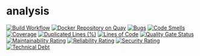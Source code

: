 # analysis

[![Build Workflow](https://github.com/TSMC-NYCU-LAB-13/analysis/actions/workflows/build.yml/badge.svg?event=push)](https://github.com/TSMC-NYCU-LAB-13/analysis/actions/workflows/build.yml)
[![Docker Repository on Quay](https://quay.io/repository/tsmc-nycu-lab-13/analysis/status "Docker Repository on Quay")](https://quay.io/repository/tsmc-nycu-lab-13/analysis)
[![Bugs](https://sonarcloud.io/api/project_badges/measure?project=TSMC-NYCU-LAB-13_analysis&metric=bugs)](https://sonarcloud.io/summary/new_code?id=TSMC-NYCU-LAB-13_analysis)
[![Code Smells](https://sonarcloud.io/api/project_badges/measure?project=TSMC-NYCU-LAB-13_analysis&metric=code_smells)](https://sonarcloud.io/summary/new_code?id=TSMC-NYCU-LAB-13_analysis)
[![Coverage](https://sonarcloud.io/api/project_badges/measure?project=TSMC-NYCU-LAB-13_analysis&metric=coverage)](https://sonarcloud.io/summary/new_code?id=TSMC-NYCU-LAB-13_analysis)
[![Duplicated Lines (%)](https://sonarcloud.io/api/project_badges/measure?project=TSMC-NYCU-LAB-13_analysis&metric=duplicated_lines_density)](https://sonarcloud.io/summary/new_code?id=TSMC-NYCU-LAB-13_analysis)
[![Lines of Code](https://sonarcloud.io/api/project_badges/measure?project=TSMC-NYCU-LAB-13_analysis&metric=ncloc)](https://sonarcloud.io/summary/new_code?id=TSMC-NYCU-LAB-13_analysis)
[![Quality Gate Status](https://sonarcloud.io/api/project_badges/measure?project=TSMC-NYCU-LAB-13_analysis&metric=alert_status)](https://sonarcloud.io/summary/new_code?id=TSMC-NYCU-LAB-13_analysis)
[![Maintainability Rating](https://sonarcloud.io/api/project_badges/measure?project=TSMC-NYCU-LAB-13_analysis&metric=sqale_rating)](https://sonarcloud.io/summary/new_code?id=TSMC-NYCU-LAB-13_analysis)
[![Reliability Rating](https://sonarcloud.io/api/project_badges/measure?project=TSMC-NYCU-LAB-13_analysis&metric=reliability_rating)](https://sonarcloud.io/summary/new_code?id=TSMC-NYCU-LAB-13_analysis)
[![Security Rating](https://sonarcloud.io/api/project_badges/measure?project=TSMC-NYCU-LAB-13_analysis&metric=security_rating)](https://sonarcloud.io/summary/new_code?id=TSMC-NYCU-LAB-13_analysis)
[![Technical Debt](https://sonarcloud.io/api/project_badges/measure?project=TSMC-NYCU-LAB-13_analysis&metric=sqale_index)](https://sonarcloud.io/summary/new_code?id=TSMC-NYCU-LAB-13_analysis)
